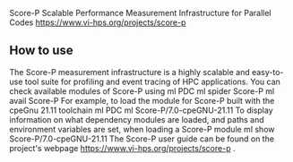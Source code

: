 Score-P Scalable Performance Measurement Infrastructure for Parallel Codes
https://www.vi-hps.org/projects/score-p

## How to use

The Score-P measurement infrastructure is a highly scalable and easy-to-use tool suite for profiling and event tracing of HPC applications.
You can check available modules of Score-P using
ml PDC
ml spider Score-P
ml avail Score-P
For example, to load the module for Score-P built with the cpeGnu 21.11 toolchain
ml PDC
ml Score-P/7.0-cpeGNU-21.11
To display information on what dependency modules are loaded, and paths and environment variables are set, when loading a
Score-P module
ml show Score-P/7.0-cpeGNU-21.11
The Score-P user guide can be found on the project's webpage https://www.vi-hps.org/projects/score-p .
